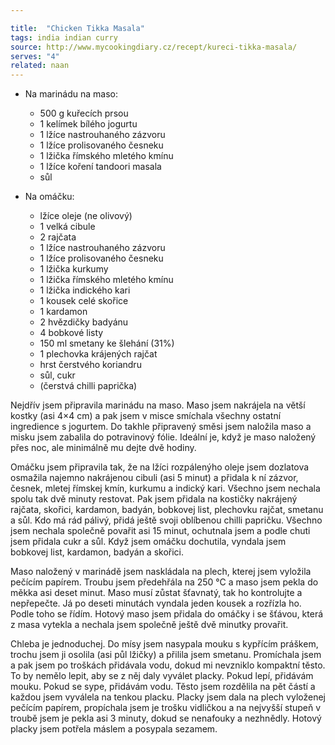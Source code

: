 ```yaml
---

title:  "Chicken Tikka Masala"
tags: india indian curry
source: http://www.mycookingdiary.cz/recept/kureci-tikka-masala/
serves: "4"
related: naan
---
```

* Na marinádu na maso:
  * 500 g kuřecích prsou
  * 1 kelímek bílého jogurtu
  * 1 lžíce nastrouhaného zázvoru
  * 1 lžíce prolisovaného česneku
  * 1 lžička římského mletého kmínu
  * 1 lžíce koření tandoori masala
  * sůl

* Na omáčku:
  * lžíce oleje (ne olivový)
  * 1 velká cibule
  * 2 rajčata
  * 1 lžíce nastrouhaného zázvoru
  * 1 lžíce prolisovaného česneku
  * 1 lžička kurkumy
  * 1 lžička římského mletého kmínu
  * 1 lžička indického kari
  * 1 kousek celé skořice
  * 1 kardamon
  * 2 hvězdičky badyánu
  * 4 bobkové listy
  * 150 ml smetany ke šlehání (31%)
  * 1 plechovka krájených rajčat
  * hrst čerstvého koriandru
  * sůl, cukr
  * (čerstvá chilli paprička)

Nejdřív jsem připravila marinádu na maso. Maso jsem nakrájela na větší kostky (asi 4×4 cm) a pak jsem v misce smíchala všechny ostatní ingredience s jogurtem. Do takhle připravený směsi jsem naložila maso a misku jsem zabalila do potravinový fólie. Ideální je, když je maso naložený přes noc, ale minimálně mu dejte dvě hodiny.

Omáčku jsem připravila tak, že na lžíci rozpálenýho oleje jsem dozlatova osmažila najemno nakrájenou cibuli (asi 5 minut) a přidala k ní zázvor, česnek, mletej římskej kmín, kurkumu a indický kari. Všechno jsem nechala spolu tak dvě minuty restovat. Pak jsem přidala na kostičky nakrájený rajčata, skořici, kardamon, badyán, bobkovej list, plechovku rajčat, smetanu a sůl. Kdo má rád pálivý, přidá ještě svoji oblíbenou chilli papričku. Všechno jsem nechala společně povařit asi 15 minut, ochutnala jsem a podle chuti jsem přidala cukr a sůl. Když jsem omáčku dochutila, vyndala jsem bobkovej list, kardamon, badyán a skořici.

Maso naložený v marinádě jsem naskládala na plech, kterej jsem vyložila pečícím papírem. Troubu jsem předehřála na 250 °C a maso jsem pekla do měkka asi deset minut. Maso musí zůstat šťavnatý, tak ho kontrolujte a nepřepečte. Já po deseti minutách vyndala jeden kousek a rozřízla ho. Podle toho se řídím. Hotový maso jsem přidala do omáčky i se šťávou, která z masa vytekla a nechala jsem společně ještě dvě minutky provařit.

Chleba je jednoduchej. Do mísy jsem nasypala mouku s kypřícím práškem, trochu jsem ji osolila (asi půl lžičky) a přilila jsem smetanu. Promíchala jsem a pak jsem po troškách přidávala vodu, dokud mi nevzniklo kompaktní těsto. To by nemělo lepit, aby se z něj daly vyválet placky. Pokud lepí, přidávám mouku. Pokud se sype, přidávám vodu. Těsto jsem rozdělila na pět částí a každou jsem vyválela na tenkou placku. Placky jsem dala na plech vyloženej pečícím papírem, propíchala jsem je trošku vidličkou a na nejvyšší stupeň v troubě jsem je pekla asi 3 minuty, dokud se nenafouky a nezhnědly. Hotový placky jsem potřela máslem a posypala sezamem.
